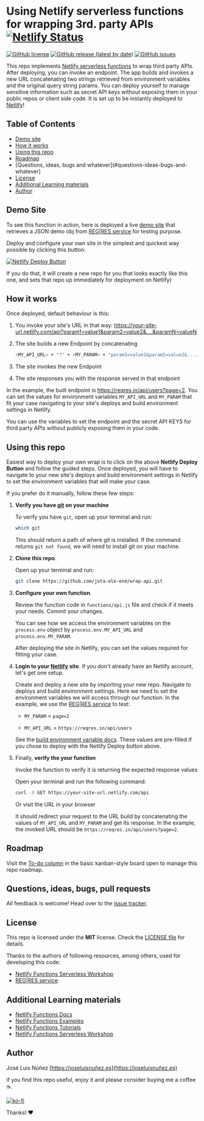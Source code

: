 # Using Netlify serverless functions for wrapping 3rd. party APIs [![Netlify Status](https://api.netlify.com/api/v1/badges/aecac50a-bebe-4399-969e-43b66dcad90b/deploy-status)](https://app.netlify.com/sites/wrap-api/deploys)

[![GitHub license](https://img.shields.io/github/license/jota-ele-ene/wrap-api)](https://github.com/jota-ele-ene/wrap-api/blob/main/LICENSE)
[![GitHub release (latest by date)](https://img.shields.io/badge/release-v1.0--alpha.1-lightgrey)](https://github.com/jota-ele-ene/wrap-api/releases)
[![GitHub issues](https://img.shields.io/github/issues/jota-ele-ene/wrap-api)](https://github.com/jota-ele-ene/wrap-api/issues)

This repo implements [Netlify serverless functions](https://docs.netlify.com/functions/overview/) to wrap third party APIs. After deploying, you can invoke an endpoint. The app builds and invokes a new URL concatenating two strings retrieved from environment variables and the original query string params. You can deploy yourself to manage sensitive information such as secret API keys without exposing them in your public repos or client side code. It is set up to be instantly deployed to [Netlify](https://url.netlify.com/SyTBPVamO)!

## Table of Contents

- [Demo site](#demo-site)
- [How it works](#how-it-works)
- [Using this repo](#using-this-repo)
- [Roadmap](#roadmap)
- [Questions, ideas, bugs and whatever](#questions-ideas-bugs-and-whatever]
- [License](#license)
- [Additional Learning materials](#additional-learning-materials)
- [Author](#author)

## Demo Site

  To see this function in action, here is deployed a live [demo site](https://wrap-api.netlify.app/api) that retrieves a JSON demo obj from [REG|RES service](https://reqres.in) for testing purpose.

  Deploy and configure your own site in the simplest and quickest way possible by clicking this button:

  [![Netlify Deploy Button](https://www.netlify.com/img/deploy/button.svg)](https://app.netlify.com/start/deploy?repository=https://github.com/jota-ele-ene/wrap-api#MY_API_URL=https://reqres.in/api/users&MY_PARAM=page=2)

  If you do that, it will create a new repo for you that looks exactly like this one, and sets that repo up immediately for deployment on Netlify)

## How it works

Once deployed, default behaviour is this:

1. You invoke your site's URL in that way: https://your-site-url.netlify.com/api?param1=value1&param2=value2&....&paramN=valueN

2. The site builds a new Endpoint by concatenating

    ```bash
    <MY_API_URL> + "?" + <MY_PARAM> + "param1=value1&param2=value2&....&paramN=valueN"
    ```
3. The site invokes the new Endpoint

4. The site responses you with the response served in that endpoint

In the example, the built endpoint is https://reqres.in/api/users?page=2. You can set the values for environment variables `MY_API_URL` and `MY_PARAM` that fit your case navigating to your site's deploys and build environment settings in Netlify.

You can use the variables to set the endpoint and the secret API KEYS for third party APIs without publicly exposing them in your code.

## Using this repo

Easiest way to deploy your own wrap is to click on the above **Netlify Deploy Button** and follow the guided steps. Once deployed, you will have to navigate to your new site's deploys and build environment settings in Netlify to set the environment variables that will make your case.

If you prefer do it manually, follow these few steps:

1. **Verify you have [git](https://git-scm.com/downloads) on your machine**

    To verify you have `git`, open up your terminal and run:

    ```bash
    which git
    ```

    This should return a path of where git is installed. If the command returns `git not found`, we will need to install git on your machine.

2. **Clone this repo**.

    Open up your terminal and run:

    ```bash
    git clone https://github.com/jota-ele-ene/wrap-api.git  
    ```

3. **Configure your own function**.

    Review the function code in `functions/api.js` file and check if it meets your needs. Commit your changes.

    You can see how we access the environment variables on the `process.env` object by `process.env.MY_API_URL` and `process.env.MY_PARAM`.

    After deploying the site in Netlify, you can set the values required for fitting your case.

4. **Login to your [Netlify](https://app.netlify.com/) site**. If you don't already have an Netlify account, let's get one setup.

    Create and deploy a new site by importing your new repo. Navigate to deploys and build environment settings. Here we need to set the environment variables we will access through our function. In the example, we use the [REG|RES service](https://reqres.in) to test:

    * `MY_PARAM` = `page=2`

    * `MY_API_URL` = `https://reqres.in/api/users`    

    See the [build environment variable docs](https://www.netlify.com/docs/continuous-deployment/#build-environment-variables). These values are pre-filled if you chose to deploy with the Netlify Deploy button above.

5. Finally, **verify the your function**

    Invoke the function to verify it is returning the expected response values

    Open your terminal and run the following command:

    ```bash
    curl -X GET https://your-site-url.netlify.com/api
    ```

    Or visit the URL in your browser

    It should redirect your request to the URL build by concatenating the values of `MY_API_URL` and `MY_PARAM` and get its response. In the example, the invoked URL should be `https://reqres.in/api/users?page=2`.

## Roadmap

Visit the [To-do column](https://github.com/users/jota-ele-ene/projects/1) in the basic kanban-style board open to manage this repo roadmap.

## Questions, ideas, bugs, pull requests

All feedback is welcome! Head over to the [issue tracker](https://github.com/jota-ele-ene/wrap-api/issues).

## License

This repo is licensed under the **MIT** license. Check the [LICENSE file](https://github.com/jota-ele-ene/wrap-api/blob/main/LICENSE) for details.

Thanks to the authors of following resources, among others, used for developing this code:

- [Netlify Functions Serverless Workshop](https://github.com/DavidWells/netlify-functions-workshop)
- [REG|RES service](https://reqres.in)

## Additional Learning materials

- [Netlify Functions Docs](https://www.netlify.com/docs/functions/)
- [Netlify Functions Examples](https://functions.netlify.com/examples)
- [Netlify Functions Tutorials](https://functions.netlify.com/tutorials)
- [Netlify Functions Serverless Workshop](https://github.com/DavidWells/netlify-functions-workshop)

## Author

José Luis Núñez [https://joseluisnuñez.es](https://joseluisnuñez.es)

if you find this repo useful, enjoy it and please consider buying me a coffee ☕️.

[![ko-fi](https://ko-fi.com/img/githubbutton_sm.svg)](https://ko-fi.com/U7U27W8VV)

Thanks! ❤️
